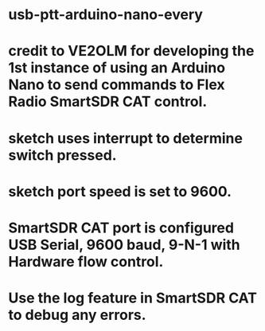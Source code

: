 # usb-ptt-arduino-nano-every

# credit to VE2OLM for developing the 1st instance of using an Arduino Nano to send commands to Flex Radio SmartSDR CAT control.  
# sketch uses interrupt to determine switch pressed.  
# sketch port speed is set to 9600.  
# SmartSDR CAT port is configured USB Serial, 9600 baud, 9-N-1 with Hardware flow control.
# Use the log feature in SmartSDR CAT to debug any errors.   
